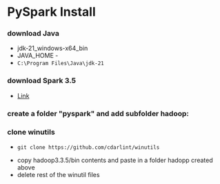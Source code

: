 # PySpark Install
### download Java
* jdk-21_windows-x64_bin
* JAVA_HOME -
* ```C:\Program Files\Java\jdk-21```
### download Spark 3.5
* [Link](https://www.apache.org/dyn/closer.lua/spark/spark-3.5.0/spark-3.5.0-bin-hadoop3.tgz)
### create a folder "pyspark" and add subfolder hadoop:
### clone winutils
*
  ```
  git clone https://github.com/cdarlint/winutils  
  ```
*  copy hadoop3.3.5/bin contents and paste in a folder hadopp created above
* delete rest of the winutil files
